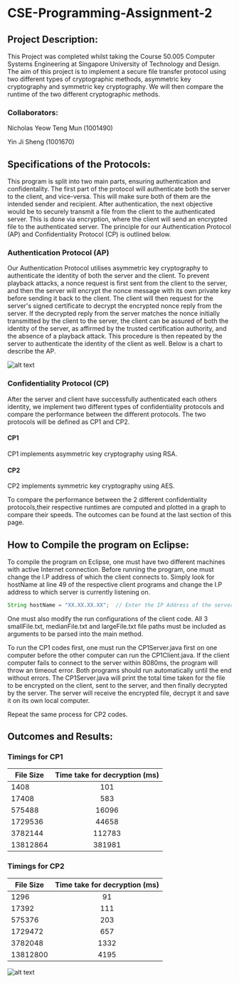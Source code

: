 # CSE-Programming-Assignment-2

## Project Description:
This Project was completed whilst taking the Course 50.005 Computer Systems Engineering at Singapore University of Technology and Design. The aim of this project is to implement a secure file transfer protocol using two different types of cryptographic methods, asymmetric key cryptography and symmetric key cryptography. We will then compare the runtime of the two different cryptographic methods.

### Collaborators:
Nicholas Yeow Teng Mun (1001490)

Yin Ji Sheng (1001670)

## Specifications of the Protocols:
This program is split into two main parts, ensuring authentication and confidentality. The first part of the protocol will authenticate both the server to the client, and vice-versa. This will make sure both of them are the intended sender and recipient. After authentication, the next objective would be to securely transmit a file from the client to the authenticated server. This is done via encryption, where the client will send an encrypted file to the authenticated server. The principle for our Authentication Protocol (AP) and Confidentiality Protocol (CP) is outlined below. 

### Authentication Protocol (AP) 
Our Authentication Protocol utilises asymmetric key cryptography to authenticate the identity of both the server and the client. To prevent playback attacks, a nonce request is first sent from the client to the server, and then the server will encrypt the nonce message with its own private key before sending it back to the client. The client will then request for the server's signed certificate to decrypt the encrypted nonce reply from the server. If the decrypted reply from the server matches the nonce initially transmitted by the client to the server, the client can be assured of both the identity of the server, as affirmed by the trusted certification authority, and the absence of a playback attack. This procedure is then repeated by the server to authenticate the identity of the client as well. Below is a chart to describe the AP. 

![alt text](https://github.com/imny94/CSE-Programming-Assignments/blob/master/CSE-Programming-Assignment-2/APFigure.001.jpeg "Logo Title Text 1")


### Confidentiality Protocol (CP)
After the server and client have successfully authenticated each others identity, we implement two different types of confidentiality protocols and compare the performance between the different protocols. The two protocols will be defined as CP1 and CP2.

#### CP1
CP1 implements asymmetric key cryptography using RSA.

#### CP2
CP2 implements symmetric key cryptography using AES.

To compare the performance between the 2 different confidentiality protocols,their respective runtimes are computed and plotted in a graph to compare their speeds. The outcomes can be found at the last section of this page.  

## How to Compile the program on Eclipse:
To compile the program on Eclipse, one must have two different machines with active Internet connection. Before running the program, one must change the I.P address of which the client connects to. Simply look for hostName at line 49 of the respective client programs and change the I.P address to which server is currently listening on. 
``` java
String hostName = "XX.XX.XX.XX";  // Enter the IP Address of the server here
```
One must also modify the run configurations of the client code. All 3 smallFile.txt, medianFile.txt and largeFile.txt file paths must be included as arguments to be parsed into the main method. 

To run the CP1 codes first, one must run the CP1Server.java first on one computer before the other computer can run the CP1Client.java. If the client computer fails to connect to the server within 8080ms, the program will throw an timeout error. Both programs should run automatically until the end without errors. The CP1Server.java will print the total time taken for the file to be encrypted on the client, sent to the server, and then finally decrypted by the server. The server will receive the encrypted file, decrypt it and save it on its own local computer.

Repeat the same process for CP2 codes. 
## Outcomes and Results:

### Timings for CP1
|File Size | Time take for decryption (ms) |
| ------------- |:-------------:|
|1408      |	101	|
|17408     |	583 |
|575488    |	16096	|
|1729536   |	44658	|
|3782144   |	112783 |
|13812864  |	381981 |


### Timings for CP2
|File Size | Time take for decryption (ms) |
| ------------- |:-------------:|
|1296      |	91	|
|17392     |	111|
|575376    |	203	|
|1729472   |	657|
|3782048   |	1332|
|13812800  |	4195|	


![alt text](https://github.com/imny94/CSE-Programming-Assignments/blob/master/CSE-Programming-Assignment-2/CPComputationTime.png "Logo Title Text 1")
